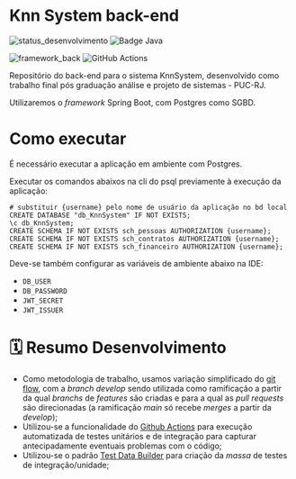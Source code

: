 Knn System back-end
=

![status_desenvolvimento](https://img.shields.io/static/v1?label=Status&message=Em%20Desenvolvimento&color=yellow&style=for-the-badge)
![Badge Java](https://img.shields.io/static/v1?label=Java&message=17&color=orange&style=for-the-badge&logo=java)

![framework_back](https://img.shields.io/badge/Spring_Boot-F2F4F9?style=for-the-badge&logo=spring-boot)
![GitHub Actions](https://img.shields.io/badge/github%20actions-%232671E5.svg?style=for-the-badge&logo=githubactions&logoColor=white)

Repositório do back-end para o sistema KnnSystem, desenvolvido como trabalho final pós graduação análise e projeto de sistemas - PUC-RJ.

Utilizaremos o *framework* Spring Boot, com Postgres como SGBD.

# Como executar

É necessário executar a aplicação em ambiente com Postgres.

Executar os comandos abaixos na cli do psql previamente à execução da aplicação:

```
# substituir {username} pelo nome de usuário da aplicação no bd local
CREATE DATABASE "db_KnnSystem" IF NOT EXISTS;
\c db_KnnSystem;
CREATE SCHEMA IF NOT EXISTS sch_pessoas AUTHORIZATION {username};
CREATE SCHEMA IF NOT EXISTS sch_contratos AUTHORIZATION {username};
CREATE SCHEMA IF NOT EXISTS sch_financeiro AUTHORIZATION {username};
```

Deve-se também configurar as variáveis de ambiente abaixo na IDE:

* `DB_USER`
* `DB_PASSWORD`
* `JWT_SECRET`
* `JWT_ISSUER`

# 🗓️ Resumo Desenvolvimento

* Como metodologia de trabalho, usamos variação simplificado do [git flow](https://www.atlassian.com/br/git/tutorials/comparing-workflows/gitflow-workflow), com a *branch* *develop* sendo utilizada como ramificação a partir da qual *branchs* de *features* são criadas e para a qual as *pull requests* são direcionadas (a ramificação *main* só recebe *merges* a partir da *develop*);
* Utilizou-se a funcionalidade do [Github Actions](https://docs.github.com/pt/actions) para execução automatizada de testes unitários e de integração para capturar antecipadamente eventuais problemas com o código;
* Utilizou-se o padrão [Test Data Builder](https://robsoncastilho.com.br/2020/03/27/test-data-builders-voce-esta-usando-corretamente/) para criação da *massa* de testes de integração/unidade;
